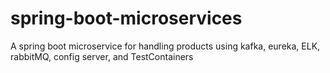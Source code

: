 # spring-boot-microservices
A spring boot microservice for handling products using kafka, eureka, ELK, rabbitMQ, config server, and TestContainers

